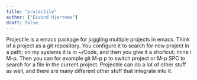 ```yaml
---
title: "projectile"
author: ["Eivind Hjertnes"]
draft: false
---
```


Projectile is a emacs package for juggling multiple projects in emacs. Think of a project as a git repository. You configure it to search for new project in a path; on my systems it is in ~/Code, and then you give it a shortcut; mine i M-p. Then you can for example git M-p p to switch project or M-p SPC to search for a file in the current project. Projectile can do a lot of other stuff as well, and there are many different other stuff that integrate into it.
